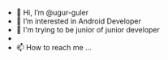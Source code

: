 - 👋 Hi, I’m @ugur-guler
- 👀 I’m interested in Android Developer
- 🌱 I'm trying to be junior of junior developer
- 
- 📫 How to reach me ...

<!---
ugur-guler/ugur-guler is a ✨ special ✨ repository because its `README.md` (this file) appears on your GitHub profile.
You can click the Preview link to take a look at your changes.
--->
